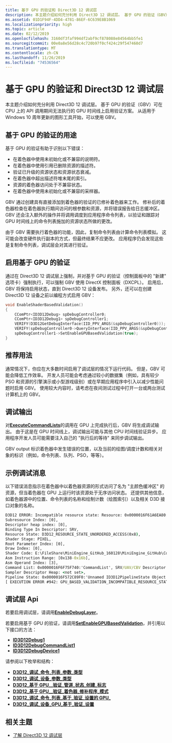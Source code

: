 ```yaml
---
title: 基于 GPU 的验证和 Direct3D 12 调试层
description: 本主题介绍如何充分利用 Direct3D 12 调试层。 基于 GPU 的验证（GBV）可在 CPU 上的 API 调用期间无法执行的 GPU 时间线上启用验证方案。
ms.assetid: 01D1F94F-4DD4-4781-86EF-6C639E8B1069
ms.localizationpriority: high
ms.topic: article
ms.date: 02/12/2019
ms.openlocfilehash: 3160df3faf994df2abf9cf878088e84564bb5fe1
ms.sourcegitcommit: 00e0a8e56d28c4c720b97f0cf424c29f547460d7
ms.translationtype: MT
ms.contentlocale: zh-CN
ms.lasthandoff: 11/26/2019
ms.locfileid: "74536564"
---
```

# <a name="gpu-based-validation-and-the-direct3d-12-debug-layer"></a>基于 GPU 的验证和 Direct3D 12 调试层

本主题介绍如何充分利用 Direct3D 12 调试层。 基于 GPU 的验证（GBV）可在 CPU 上的 API 调用期间无法执行的 GPU 时间线上启用验证方案。 从适用于 Windows 10 周年更新的图形工具开始，可以使用 GBV。

## <a name="purpose-of-gpu-based-validation"></a>基于 GPU 的验证的用途

基于 GPU 的验证有助于识别以下错误：

- 在着色器中使用未初始化或不兼容的说明符。
- 在着色器中使用引用已删除资源的描述符。
- 验证已升级的资源状态和资源状态衰减。
- 在着色器中超出描述符堆末尾的索引。
- 资源的着色器访问处于不兼容状态。
- 在着色器中使用未初始化或不兼容的采样器。

GBV 通过创建具有直接添加到着色器的验证的已修补着色器来工作。 修补后的着色器检查在着色器执行期间访问的根参数和资源，并将错误报告给日志缓冲区。 GBV 还会注入额外的操作并将调用调度到应用程序命令列表，以验证和跟踪对 GPU 时间线上的命令列表施加的资源状态所做的更改。

由于 GBV 需要执行着色器的功能，因此，复制命令列表由计算命令列表模拟。 这可能会改变硬件执行副本的方式，但最终结果不应更改。 应用程序仍会发现这些是复制命令列表，调试层会对其进行验证。

## <a name="turning-on-gpu-based-validation"></a>启用基于 GPU 的验证

通过在 Direct3D 12 调试层上强制，并对基于 GPU 的验证（控制面板中的 "新建" 选项卡）强制执行，可以强制 GBV 使用 DirectX 控制面板（DXCPL）。 启用后，GBV 将保持启用状态，直到 Direct3D 12 设备发布。 另外，还可以在创建 Direct3D 12 设备之前以编程方式启用 GBV：

```cpp
void EnableShaderBasedValidation()
{
    CComPtr<ID3D12Debug> spDebugController0;
    CComPtr<ID3D12Debug1> spDebugController1;
    VERIFY(D3D12GetDebugInterface(IID_PPV_ARGS(&spDebugController0)));
    VERIFY(spDebugController0->QueryInterface(IID_PPV_ARGS(&spDebugController1)));
    spDebugController1->SetEnableGPUBasedValidation(true);
}
```

## <a name="recommended-usage"></a>推荐用法

通常情况下，你应在大多数时间启用了调试层的情况下运行代码。 但是，GBV 可能会降低工作效率。 开发人员可能会考虑通过较小的数据集（例如，具有较少 PSO 和资源的引擎演示或小型游戏级别）或在早期应用程序中引入以减少性能问题时启用 GBV。 使用较大内容时，请考虑在夜间测试过程中打开一台或两台测试计算机上的 GBV。

## <a name="debug-output"></a>调试输出

对[**ExecuteCommandLists**](/windows/desktop/api/d3d12/nf-d3d12-id3d12commandqueue-executecommandlists)的调用在 GPU 上完成执行后，GBV 将生成调试输出。 由于这是在 GPU 时间线上，调试输出可能与其他 CPU 时间线验证异步。 应用程序开发人员可能需要注入自己的 "执行后的等待" 来同步调试输出。

GBV output 标识着色器中发生错误的位置，以及当前的绘图/调度计数和相关对象的标识（例如，命令列表、队列、PSO，等等）。

## <a name="example-debug-message"></a>示例调试消息

以下错误消息指示在着色器中以着色器资源的形式访问了名为 "主颜色缓冲区" 的资源，但当着色器在 GPU 上运行时该资源处于无序访问状态。 还提供其他信息，如着色器源中的位置、命令列表的名称和绘制计数（绘图索引）以及相关 D3D 接口对象的名称。

```cmd
D3D12 ERROR: Incompatible resource state: Resource: 0x0000016F61A6EA80:'Main Color Buffer', 
Subresource Index: [0], 
Descriptor heap index: [0], 
Binding Type In Descriptor: SRV, 
Resource State: D3D12_RESOURCE_STATE_UNORDERED_ACCESS(0x8), 
Shader Stage: PIXEL, 
Root Parameter Index: [0], 
Draw Index: [0], 
Shader Code: E:\FileShare\MiniEngine_GitHub_160128\MiniEngine_GitHub\Core\Shaders\SharpeningUpsamplePS.hlsl(37,2-59), 
Asm Instruction Range: [0x138-0x16b], 
Asm Operand Index: [3], 
Command List: 0x0000016F6F75F740:'CommandList', SRV/UAV/CBV Descriptor Heap: 0x0000016F6F76F280:'Unnamed ID3D12DescriptorHeap Object', 
Sampler Descriptor Heap: <not set>, 
Pipeline State: 0x0000016F572C89F0:'Unnamed ID3D12PipelineState Object',  
[ EXECUTION ERROR #942: GPU_BASED_VALIDATION_INCOMPATIBLE_RESOURCE_STATE]
```

## <a name="debug-layer-apis"></a>调试层 Api

若要启用调试层，请调用[**EnableDebugLayer**](/windows/desktop/api/d3d12sdklayers/nf-d3d12sdklayers-id3d12debug-enabledebuglayer)。

若要启用基于 GPU 的验证，请调用[**SetEnableGPUBasedValidation**](/windows/desktop/api/d3d12sdklayers/nf-d3d12sdklayers-id3d12debug1-setenablegpubasedvalidation)，并引用以下接口的方法：

- [**ID3D12Debug1**](/windows/desktop/api/d3d12sdklayers/nn-d3d12sdklayers-id3d12debug1)
- [**ID3D12DebugCommandList1**](/windows/desktop/api/d3d12sdklayers/nn-d3d12sdklayers-id3d12debugcommandlist1)
- [**ID3D12DebugDevice1**](/windows/desktop/api/d3d12sdklayers/nn-d3d12sdklayers-id3d12debugdevice1)

请参阅以下枚举和结构：

- [**D3D12\_调试\_命令\_列表\_参数\_类型**](/windows/desktop/api/d3d12sdklayers/ne-d3d12sdklayers-d3d12_debug_command_list_parameter_type)
- [**D3D12\_调试\_设备\_参数\_类型**](/windows/desktop/api/d3d12sdklayers/ne-d3d12sdklayers-d3d12_debug_device_parameter_type)
- [**D3D12\_基于 GPU\_\_验证\_管道\_状态\_创建\_标志**](/windows/desktop/api/d3d12sdklayers/ne-d3d12sdklayers-d3d12_gpu_based_validation_pipeline_state_create_flags)
- [**D3D12\_基于 GPU\_\_验证\_着色器\_修补程序\_模式**](/windows/desktop/api/d3d12sdklayers/ne-d3d12sdklayers-d3d12_gpu_based_validation_shader_patch_mode)
- [**D3D12\_调试\_命令\_列表\_基于\_验证\_设置的 GPU\_** ](/windows/desktop/api/d3d12sdklayers/ns-d3d12sdklayers-d3d12_debug_command_list_gpu_based_validation_settings)
- [**D3D12\_调试\_设备\_GPU\_基于\_验证\_设置**](/windows/desktop/api/d3d12sdklayers/ns-d3d12sdklayers-d3d12_debug_device_gpu_based_validation_settings)

## <a name="related-topics"></a>相关主题

* [了解 Direct3D 12 调试层](understanding-the-d3d12-debug-layer.md)
